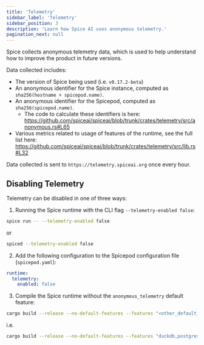 ```yaml
---
title: 'Telemetry'
sidebar_label: 'Telemetry'
sidebar_position: 3
description: 'Learn how Spice AI uses anonymous telemetry.'
pagination_next: null
---
```


Spice collects anonymous telemetry data, which is used to help understand how to improve the product in future versions.

Data collected includes:
- The version of Spice being used (i.e. `v0.17.2-beta`)
- An anonymous identifier for the Spice instance, computed as `sha256(hostname + spicepod.name)`.
- An anonymous identifier for the Spicepod, computed as `sha256(spicepod.name)`.
  - The code to calculate these identifiers is here: https://github.com/spiceai/spiceai/blob/trunk/crates/telemetry/src/anonymous.rs#L65
- Various metrics related to usage of features of the runtime, see the full list here: https://github.com/spiceai/spiceai/blob/trunk/crates/telemetry/src/lib.rs#L32

Data collected is sent to `https://telemetry.spiceai.org` once every hour.

## Disabling Telemetry

Telemetry can be disabled in one of three ways:

1. Running the Spice runtime with the CLI flag `--telemetry-enabled false`:
  ```bash
  spice run -- --telemetry-enabled false
  ```

   or

  ```bash
  spiced --telemetry-enabled false
  ```

2. Add the following configuration to the Spicepod configuration file (`spicepod.yaml`):
  ```yaml
  runtime:
    telemetry:
      enabled: false
  ```

3. Compile the Spice runtime without the `anonymous_telemetry` default feature:
  ```bash
  cargo build --release --no-default-features --features "<other_default_features>"
  ```

  i.e.
  ```bash
  cargo build --release --no-default-features --features "duckdb,postgres,sqlite,mysql,flightsql,delta_lake,databricks,dremio,clickhouse,spark,snowflake,ftp,debezium"
  ```